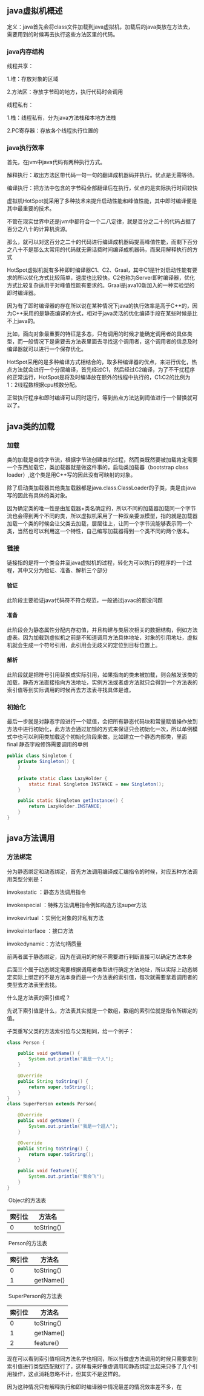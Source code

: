 ## java虚拟机概述

定义：java首先会将class文件加载到java虚拟机，加载后的java类放在方法去，需要用到的时候再去执行这些方法区里的代码。

### java内存结构

线程共享：

1.堆：存放对象的区域

2.方法区：存放字节码的地方，执行代码时会调用

线程私有：

1.栈：线程私有，分为java方法栈和本地方法栈

2.PC寄存器：存放各个线程执行位置的

### java执行效率

首先，在jvm中java代码有两种执行方式。

解释执行：取出方法区带代码一句一句的翻译成机器码并执行。优点是无需等待。

编译执行：把方法中包含的字节码全部翻译后在执行，优点的是实际执行时间较快

虚拟机HotSpot就采用了多种技术来提升启动性能和峰值性能，其中即时编译便是其中最重要的技术。

不管在现实世界中还是jvm中都符合一个二八定律，就是百分之二十的代码占据了百分之八十的计算机资源。

那么，就可以对这百分之二十的代码进行编译成机器码提高峰值性能，而剩下百分之八十不是那么太常用的代码就无需话费时间编译成机器码，而采用解释执行的方式

HotSpot虚拟机就有多种即时编译器C1、C2、Graal，其中C1是针对启动性能有要求的所以优化方式比较简单，速度也比较快。C2也称为Server即时编译器，优化方式比较复杂适用于对峰值性能有要求的。Graal是java10新加入的一种实验型的即时编译器。

因为有了即时编译器的存在所以说在某种情况下java的执行效率是高于C++的，因为C++采用的是静态编译的方式，相对于java灵活的优化编译手段在某些时候是比不上java的。

比如，面向对象最重要的特征是多态，只有调用的时候才能确定调用者的具体类型，而一般情况下是需要去方法表里面去寻找这个调用者，这个调用者的信息及时编译器就可以进行一个保存优化。

HotSpot采用的是多种编译方式相结合的，取多种编译器的优点，来进行优化，热点方法就会进行一个分层编译，首先经过C1，然后经过C2编译，为了不干扰程序的正常运行，HotSpot是将及时编译放在额外的线程中执行的，C1:C2的比例为1：2线程数根据cpu核数分配。

正常执行程序和即时编译可以同时运行，等到热点方法达到阈值进行一个替换就可以了。

## java类的加载

### 加载

类的加载是查找字节流，根据字节流创建类的过程，然而类既然要被加载肯定需要一个东西加载它，类加载器就是做这件事的，启动类加载器（bootstrap class loader）,这个类是用C++写的因此没有可映射的对象。

除了启动类加载器其他类加载器都是java.class.ClassLoader的子类，类是由java写的因此有具体的类对象。

因为确定类的唯一性是由加载器+类名确定的，所以不同的加载器加载同一个字节流也会得到两个不同的类，所以虚拟机采用了一种双亲委派模型，指的就是加载器加载一个类的时候会让父类去加载，层层往上，让同一个字节流能够表示同一个类，当然也可以利用这一个特性，自己编写加载器得到一个类不同的两个版本。

### 链接

链接指的是将一个类合并至java虚拟机的过程，转化为可以执行的程序的一个过程，其中又分为验证、准备、解析三个部分

#### 验证

此阶段主要验证java代码符不符合规范，一般通过javac的都没问题

#### 准备

此阶段会为静态属性分配内存初值，并且构建与类层次相关的数据结构，例如方法虚表。因为加载到虚拟机之前是不知道调用方法具体地址，对象的引用地址，虚拟机就会生成一个符号引用，此引用会无歧义的定位到目标位置上。

#### 解析

此阶段就是把符号引用替换成实际引用，如果指向的类未被加载，则会触发该类的加载，静态方法直接指向方法地址，实例方法或者虚方法就只会得到一个方法表的索引值等到实际调用的时候再去方法表寻找具体是谁。

### 初始化

最后一步就是对静态字段进行一个赋值，会把所有静态代码块和常量赋值操作放到<init>方法中进行初始化，此方法会通过加锁的方式来保证只会初始化一次，所以单例模式中也可以利用类加载这个初始化阶段来做。比如建立一个静态内部类，里面 final 静态字段修饰需要调用的单例

```java
public class Singleton {
    private Singleton() {
    }
    
    private static class LazyHolder {
        static final Singleton INSTANCE = new Singleton();
    }

    public static Singleton getInstance() {
        return LazyHolder.INSTANCE;
    }
}
```

## java方法调用

### 方法绑定

分为静态绑定和动态绑定，首先方法调用编译成汇编指令的时候，对应五种方法调用类型分别是：

invokestatic ：静态方法调用指令

invokespecial ：特殊方法调用指令例如构造方法super方法

invokevirtual  ：实例化对象的非私有方法

invokeinterface ：接口方法

invokedynamic：方法句柄质量

前两者属于静态绑定，因为在调用的时候不需要进行判断直接可以确定方法本身

后面三个属于动态绑定需要根据调用者类型进行确定方法地址，所以实际上动态绑定实际上绑定的不是方法本身而是一个方法表的索引值，每次就需要拿着调用者的类型去方法表里去找。

什么是方法表的索引值呢？

先说下索引值是什么，方法表其实就是一个数组，数组的索引位就是指令所绑定的值。

子类重写父类的方法索引位与父类相同，给一个例子：

```java
class Person {

    public void getName() {
        System.out.println("我是一个人");
    }

    @Override
    public String toString() {
        return super.toString();
    }
}
class SuperPerson extends Person{

    @Override
    public void getName() {
        System.out.println("我是一个超人");
    }

    @Override
    public String toString() {
        return super.toString();
    }

    public void feature(){
        System.out.println("我会飞");
    }
}
```

​									Object的方法表

| 索引位 | 方法名     |
| :----- | ---------- |
| 0      | toString() |

​									Person的方法表

| 索引位 | 方法名     |
| :----- | ---------- |
| 0      | toString() |
| 1      | getName()  |

​								SuperPerson的方法表

| 索引位 | 方法名     |
| :----- | ---------- |
| 0      | toString() |
| 1      | getName()  |
| 2      | feature()  |

现在可以看到索引值相同方法名字也相同，所以当做虚方法调用的时候只需要拿到索引值进行类型匹配就行了，这样看来好像虚调用和静态绑定比起来只多了几个引用操作，这点消耗忽略不计，但其实不是这样的。

因为这种情况只有解释执行和即时编译器中情况最差的情况效率差不多，在
